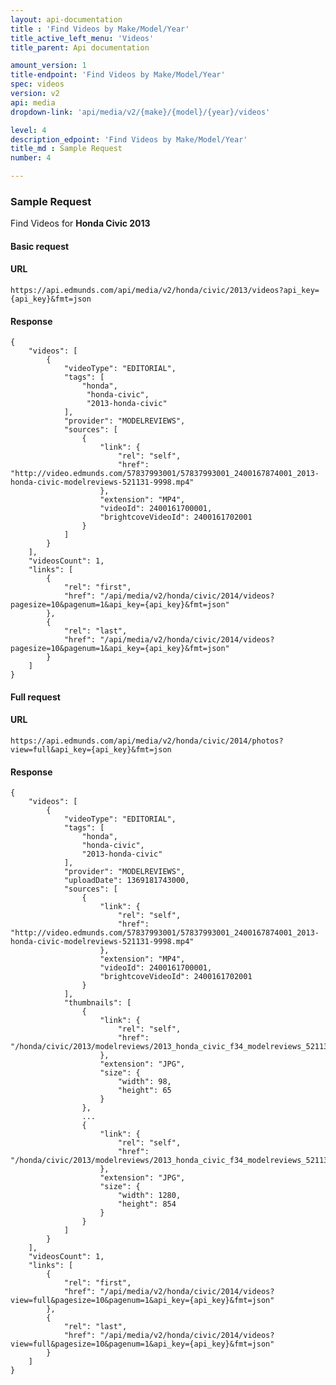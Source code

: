 ```yaml
---
layout: api-documentation
title : 'Find Videos by Make/Model/Year'
title_active_left_menu: 'Videos'
title_parent: Api documentation

amount_version: 1
title-endpoint: 'Find Videos by Make/Model/Year'
spec: videos
version: v2
api: media
dropdown-link: 'api/media/v2/{make}/{model}/{year}/videos'

level: 4
description_edpoint: 'Find Videos by Make/Model/Year'
title_md : Sample Request
number: 4

---
```



### Sample Request

Find Videos for **Honda Civic 2013**

#### Basic request

#### URL

    https://api.edmunds.com/api/media/v2/honda/civic/2013/videos?api_key={api_key}&fmt=json

#### Response

    {
        "videos": [
            {
                "videoType": "EDITORIAL",
                "tags": [
                    "honda",
                     "honda-civic",
                     "2013-honda-civic"
                ],
                "provider": "MODELREVIEWS",
                "sources": [
                    {
                        "link": {
                            "rel": "self",
                            "href": "http://video.edmunds.com/57837993001/57837993001_2400167874001_2013-honda-civic-modelreviews-521131-9998.mp4"
                        },
                        "extension": "MP4",
                        "videoId": 2400161700001,
                        "brightcoveVideoId": 2400161702001
                    }
                ]
            }
        ],
        "videosCount": 1,
        "links": [
            {
                "rel": "first",
                "href": "/api/media/v2/honda/civic/2014/videos?pagesize=10&pagenum=1&api_key={api_key}&fmt=json"
            },
            {
                "rel": "last",
                "href": "/api/media/v2/honda/civic/2014/videos?pagesize=10&pagenum=1&api_key={api_key}&fmt=json"
            }
        ]
    }



#### Full request

#### URL

    https://api.edmunds.com/api/media/v2/honda/civic/2014/photos?view=full&api_key={api_key}&fmt=json

#### Response

    {
        "videos": [
            {
                "videoType": "EDITORIAL",
                "tags": [
                    "honda",
                    "honda-civic",
                    "2013-honda-civic"
                ],
                "provider": "MODELREVIEWS",
                "uploadDate": 1369181743000,
                "sources": [
                    {
                        "link": {
                            "rel": "self",
                            "href": "http://video.edmunds.com/57837993001/57837993001_2400167874001_2013-honda-civic-modelreviews-521131-9998.mp4"
                        },
                        "extension": "MP4",
                        "videoId": 2400161700001,
                        "brightcoveVideoId": 2400161702001
                    }
                ],
                "thumbnails": [
                    {
                        "link": {
                            "rel": "self",
                            "href": "/honda/civic/2013/modelreviews/2013_honda_civic_f34_modelreviews_521131_98.jpg"
                        },
                        "extension": "JPG",
                        "size": {
                            "width": 98,
                            "height": 65
                        }
                    },
                    ...
                    {
                        "link": {
                            "rel": "self",
                            "href": "/honda/civic/2013/modelreviews/2013_honda_civic_f34_modelreviews_521131_1280.jpg"
                        },
                        "extension": "JPG",
                        "size": {
                            "width": 1280,
                            "height": 854
                        }
                    }
                ]
            }
        ],
        "videosCount": 1,
        "links": [
            {
                "rel": "first",
                "href": "/api/media/v2/honda/civic/2014/videos?view=full&pagesize=10&pagenum=1&api_key={api_key}&fmt=json"
            },
            {
                "rel": "last",
                "href": "/api/media/v2/honda/civic/2014/videos?view=full&pagesize=10&pagenum=1&api_key={api_key}&fmt=json"
            }
        ]
    }
